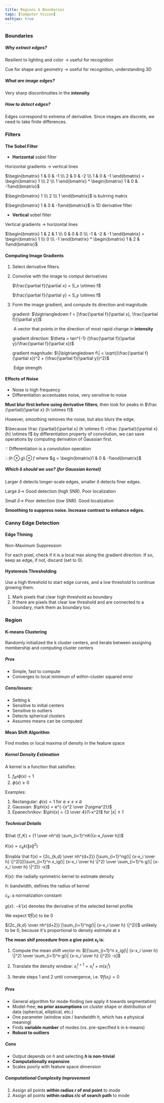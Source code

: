 ```yaml
---
title: Regions & Boundaries
tags: [Computer Vision]
mathjax: true
---
```


### Boundaries

##### Why extract edges?

Resilient to lighting and color -> useful for recognition

Cue for shape and geometry -> useful for recognition, understanding 3D

##### What are image edges?

Very sharp discontinuities in the **intensity**

##### How to detect edges?

Edges correspond to extrema of derivative. Since images are discrete, we need to take finite differences.

### Filters

#### The Sobel Filter

-  **Horizontal** sobel filter

Horizontal gradients -> vertical lines

$\begin{bmatrix} 1 & 0 & -1 \\\ 2 & 0 & -2 \\\ 1 & 0 & -1 \end{bmatrix} = \begin{bmatrix} 1 \\\ 2 \\\ 1 \end{bmatrix} * \begin{bmatrix} 1 & 0 & -1\end{bmatrix}$

$\begin{bmatrix} 1 \\\ 2 \\\ 1 \end{bmatrix}$ is bulrring matrix

$\begin{bmatrix} 1 & 0 & -1\end{bmatrix}$ is 1D derivative filter

-  **Vertical** sobel filter

Vertical gradients -> horizontal lines

$\begin{bmatrix} 1 & 2 & 1 \\\ 0 & 0 & 0 \\\ -1 & -2 & -1 \end{bmatrix} = \begin{bmatrix} 1 \\\ 0 \\\ -1 \end{bmatrix} * \begin{bmatrix} 1 & 2 & 1\end{bmatrix}$

#### Computing Image Gradients

1. Select derivative filters.

2. Convolve with the image to comput derivatives

   $\frac{\partial f}{\partial x} = S_x \otimes f$

   $\frac{\partial f}{\partial y} = S_y \otimes f$

3. Form the image gradient, and compute its direction and magnitude.

   gradient: $\bigtriangledown f = [\frac{\partial f}{\partial x}, \frac{\partial f}{\partial y}]$

   ​	A vector that points in the direction of most rapid change in **intensity**

   gradient direction: $\theta = tan^{-1} (\frac{\partial f}{\partial y}/\frac{\partial f}{\partial x})$

   gradient magnitude: $\|\bigtriangledown f\| = \sqrt{(\frac{\partial f}{\partial x})^2 + (\frac{\partial f}{\partial y})^2}$

   ​	Edge strength

#### Effects of Noise

- Noise is high frequency
- Differentiation accentuates noise, very sensitive to noise

**Must blur first before using derivative filters**, then look for peaks in $\frac {\partial}{\partial x} (h \otimes f)$

However, smoothing removes the noise, but also blurs the edge.

$\because \frac {\partial}{\partial x} (h \otimes f) =\frac {\partial}{\partial x} (h) \otimes f$ by differentiation property of convolution, we can save operations by computing derivation of Gaussian first.

$\because$ Differentiation is a convolution operation

$\therefore (h \otimes g) \otimes f$ where $g = \begin{bmatrix}1 & 0 & -1\end{bmatrix}$

##### Which $\delta$ should we use? (for Gaussian kernel)

Larger $\delta$  detects longer-scale edges, smaller $\delta$  detects finer edges.

Large $\delta \rightarrow$ Good detection (high SNR). Poor localization

Small $\delta \rightarrow$ Poor detection (low SNR). Good localization

**Smoothing to suppress noise. Increase contrast to enhance edges.**

### Canny Edge Detection

#### Edge Thining

Non-Maximum Suppression

For each pixel, check if it is a local max along the gradient direction. If so, keep as edge, if not, discard (set to 0).

#### Hysteresis Thresholding

Use a high threshold to start edge curves, and a low threshold to continue growing them.

1. Mark pixels that clear high threshold as boundary
2. If there are pixels that clear low threshold and are connected to a boundary, mark them as boundary too.

### Region

#### K-means Clustering

Randomly initialized the k cluster centers, and iterate between assigning membership and computing cluster centers

##### Pros

- Simple, fast to compute
- Converges to local minimum of within-cluster squared error

##### Cons/issues:

- Setting k
- Sensitive to initial centers
- Sensitive to outliers
- Detects spherical clusters
- Assumes means can be computed

#### Mean Shift Algorithm

Find modes or local maxima of density in the feature space

##### Kernel Density Estimation

A kernel is a function that satisfies:

1. $f_{R^d}\phi (x) = 1$
2. $\phi(x)≥0$

Examples:

1. Rectangular: $\phi(x) = 1$ for  $a ≤x≤b$
2. Gaussian: $\phi(x) = e^{-{x^2 \over 2\sigma^2}}$
3. Epanechnikov: $\phi(x) = {3 \over 4}(1-x^2)$ for $|x|≤1$

##### Technical Details

$\hat {f_K} = {1 \over nh^d} \sum_{i=1}^nK({x-x_i\over h})$

$K(x) = c_kk(\| x \| ^2)$

$\nabla \hat f(x) = {2c_{k,d} \over nh^{d+2}} [\sum_{i=1}^ng(\| {x-x_i \over h} \|^2)][{\sum_{i=1}^n x_ig(\| {x-x_i \over h} \|^2) \over \sum_{i=1}^n g(\| {x-x_i \over h} \|^2)} -x]$

$K(x)$: the radially symmetric kernel to estimate density

$h$: bandwidth, defines the radius of kernel

$c_k$: a normalization constant

$g(x)$: $-k'(x)$ denotes the derivative of the selected kernel profile

We expect $\nabla \hat f(x)$ to be 0

${2c_{k,d} \over nh^{d+2}} [\sum_{i=1}^ng(\| {x-x_i \over h} \|^2)]$ unlikely to be 0, because it's proportional to density estimate at x

**The mean shif procedure from a give point $x_t$ is:**

1. Compute the mean shift vector m: $[{\sum_{i=1}^n x_ig(\| {x-x_i \over h} \|^2) \over \sum_{i=1}^n g(\| {x-x_i \over h} \|^2)} -x]$

2. Translate the density window: $x_i^{t+1} = x_i^t + m(x_i^t)$
3. Iterate steps 1 and 2 until convergence, i.e. $\nabla f(x_i) = 0$

##### Pros

- General algorithm for mode-finding (we apply it towards segmentation)
- Model-free; **no prior assumptions** on cluster shape or distribution of data (spherical, elliptical, etc.)
- One parameter (window size / bandwidth *h*, which has a physical meaning)
- Finds **variable number** of modes (vs. pre-specified k in k-means)
- **Robust to outliers**

##### Cons

- Output depends on *h* and selecting ***h* is non-trivial**
- **Computationally expensive**
- Scales poorly with feature space dimension

##### Computational Complexity Improvement

1. Assign all points **within radius $r$ of end point** to mode
2. Assign all points **within radius $r/c$ of search path** to mode